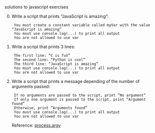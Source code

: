 solutions to javascript exercises

0. Write a script that prints “JavaScript is amazing”:

        You must create a constant variable called myVar with the value “JavaScript is amazing”
        You must use console.log(...) to print all output
        You are not allowed to use var

1. Write a script that prints 3 lines:

        The first line: “C is fun”
        The second line: “Python is cool”
        The third line: “JavaScript is amazing”
        You must use console.log(...) to print all output
        You are not allowed to use var

2. Write a script that prints a message depending of the number of arguments passed:

        If no arguments are passed to the script, print “No argument”
        If only one argument is passed to the script, print “Argument found”
        Otherwise, print “Arguments found”
        You must use console.log(...) to print all output
        You are not allowed to use var
    Reference: [process.argv](https://nodejs.org/api/process.html#process_process_argv)
